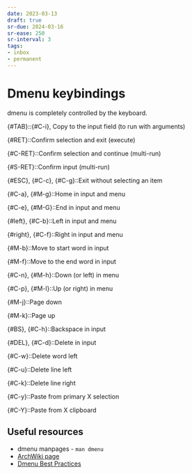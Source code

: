 ```yaml
---
date: 2023-03-13
draft: true
sr-due: 2024-03-16
sr-ease: 250
sr-interval: 3
tags:
- inbox
- permanent
---
```


# Dmenu keybindings

dmenu is completely controlled by the keyboard.

{#TAB}::{#C-i}, Copy to the input field (to run with arguments)

{#RET}::Confirm selection and exit (execute)

{#C-RET}::Confirm selection and continue (multi-run)

{#S-RET}::Confirm input (multi-run)

{#ESC}, {#C-c}, {#C-g}::Exit without selecting an item

{#C-a}, {#M-g}::Home in input and menu

{#C-e}, {#M-G}::End in input and menu

{#left}, {#C-b}::Left in input and menu

{#right}, {#C-f}::Right in input and menu

{#M-b}::Move to start word in input

{#M-f}::Move to the end word in input

{#C-n}, {#M-h}::Down (or left) in menu

{#C-p}, {#M-l}::Up (or right) in menu

{#M-j}::Page down

{#M-k}::Page up

{#BS}, {#C-h}::Backspace in input

{#DEL}, {#C-d}::Delete in input

{#C-w}::Delete word left

{#C-u}::Delete line left

{#C-k}::Delete line right

{#C-y}::Paste from primary X selection

{#C-Y}::Paste from X clipboard

## Useful resources

- dmenu manpages - `man dmenu`
- [ArchWiki page](https://wiki.archlinux.org/title/dmenu)
- [Dmenu Best Practices](http://www.troubleshooters.com/linux/dmenu/bestpractices.htm)